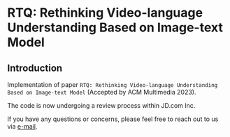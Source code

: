 # RTQ: Rethinking Video-language Understanding Based on Image-text Model
## Introduction

Implementation of paper `RTQ: Rethinking Video-language Understanding Based on Image-text Model` (Accepted by ACM Multimedia 2023).

The code is now undergoing a review process within JD.com Inc.

If you have any questions or concerns, please feel free to reach out to us via [e-mail](mailto:scz.wangxiao@gmail.com).
